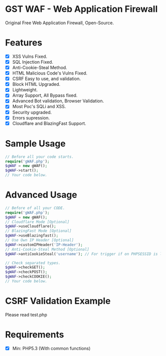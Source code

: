 # GST WAF - Web Application Firewall
Original Free Web Application Firewall, Open-Source.

# Features

- [x] XSS Vulns Fixed.
- [x] SQL Injection Fixed.
- [x] Anti-Cookie-Steal Method.
- [x] HTML Malicious Code's Vulns Fixed.
- [x] CSRF Easy to use, and validation.
- [x] Block HTML Upgraded.
- [x] Lightweight.
- [x] Array Support, All Bypass fixed.
- [x] Advanced Bot validation, Browser Validation.
- [x] Most Poc's SQLi and XSS.
- [x] Security upgraded.
- [x] Errors supression.
- [x] Cloudflare and BlazingFast Support.

# Sample Usage
```php
// Before all your code starts.
require('gWAF.php');
$gWAF = new gWAF();
$gWAF->start();
// Your code below.
```
# Advanced Usage
```php
// Before of all your CODE.
require('gWAF.php');
$gWAF = new gWAF();
// Cloudflare Mode [Optional]
$gWAF->useCloudflare();
// BlazingFast Mode [Optional]
$gWAF->useBlazingfast();
// Use Own IP Header [Optional]
$gWAF->customIPHeader('IP-Header');
// Anti-Cookie-Steal Method [Optional]
$gWAF->antiCookieSteal('username'); // For trigger if on PHPSESSID is logged.

// Check separated types.
$gWAF->checkGET();
$gWAF->checkPOST();
$gWAF->checkCOOKIE();
// Your code below.
```
# CSRF Validation Example
Please read test.php

# Requirements

- [x] Min: PHP5.3 (With common functions)
